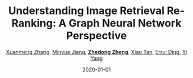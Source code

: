 ---
title: "Understanding Image Retrieval Re-Ranking: A Graph Neural Network Perspective"
collection: publications
permalink: /publication/Understa2020
date: 2020-01-01
doi: 
venue: 'arXiv:2012.07620'
blog: 'https://zhuanlan.zhihu.com/p/338777060'
code: 'https://github.com/Xuanmeng-Zhang/gnn-re-ranking'
author: '<a href="https://zdzheng.xyz/authors/Xuanmeng-Zhang">Xuanmeng Zhang</a>, <a href="https://zdzheng.xyz/authors/Minyue-Jiang">Minyue Jiang</a>, <strong><a href="https://zdzheng.xyz/authors/Zhedong-Zheng">Zhedong Zheng</a></strong>, <a href="https://zdzheng.xyz/authors/Xiao-Tan">Xiao Tan</a>, <a href="https://zdzheng.xyz/authors/Errui-Ding">Errui Ding</a>, <a href="https://zdzheng.xyz/authors/Yi-Yang">Yi Yang</a>'
citation: ' Xuanmeng Zhang,  Minyue Jiang,  Zhedong Zheng,  Xiao Tan,  Errui Ding,  Yi Yang, &quot;Understanding Image Retrieval Re-Ranking: A Graph Neural Network Perspective.&quot; arXiv:2012.07620, 2020.'
pub_year: '2020'
bib: >
    @inproceedings{zhang2020understanding,  
    author = "Zhang, Xuanmeng and Jiang, Minyue and Zheng, Zhedong and Tan, Xiao and Ding, Errui and Yang, Yi",  
    title = "Understanding Image Retrieval Re-Ranking: A Graph Neural Network Perspective",  
    booktitle = "arXiv:2012.07620",  
    code = "https://github.com/Xuanmeng-Zhang/gnn-re-ranking",  
    blog = "https://zhuanlan.zhihu.com/p/338777060",  
    year = "2020"
    }

---